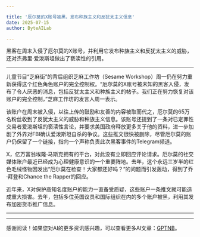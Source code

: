```yaml
---

title: '厄尔莫的X账号被黑，发布种族主义和反犹太主义信息'
date: 2025-07-15
author: ByteAILab

---
```


黑客在周末入侵了厄尔莫的X账号，并利用它发布种族主义和反犹太主义的威胁，还对杰弗里·爱泼斯坦做出了亵渎性的引用。

---
儿童节目“芝麻街”的背后组织芝麻工作坊（Sesame Workshop）周一仍在努力重新获得这个红色角色账户的完全控制权。“厄尔莫的X账号被未知的黑客入侵，发布了令人厌恶的消息，包括反犹太主义和种族主义的帖子。我们正在努力恢复对该账户的完全控制，”芝麻工作坊的发言人周一表示。

该账户在周末被入侵，以往上传的鼓励和友善的内容被取而代之，厄尔莫的65万名粉丝收到了反犹太主义的威胁和种族主义信息。该账号还提到了一条对已定罪性交易者爱泼斯坦的亵渎性言论，并要求美国政府释放更多关于他的资料，进一步加剧了外界对FBI确认爱泼斯坦自杀的争议。这些推文很快被删除，尽管厄尔莫的账户仍保留了一个链接，指向一个声称负责此次黑客事件的Telegram频道。

X，亿万富翁埃隆·马斯克拥有的平台，对此没有立即回应评论请求。厄尔莫的社交媒体账户最近已经成为心理健康意识的一个重要阵地。去年，这个永远三岁半的红色毛绒怪物因发出“厄尔莫在检查！大家都还好吗？”的问题而引发轰动，得到了乔·拜登和Chance the Rapper的回应。

近年来，X对保护高知名度账户的能力一直备受质疑，这些账户一条推文就可能造成重大损害。去年，包括多位英国议员和国际组织在内的多个账户被黑，利用其发布加密货币推广信息。

---
---
感谢阅读！如果您对AI的更多资讯感兴趣，可以查看更多AI文章：[GPTNB](https://gptnb.com)。